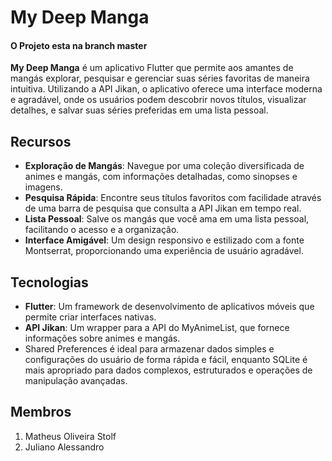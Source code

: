 <h1>My Deep Manga</h1>
<h4>O Projeto esta na branch master</h4>
<p><strong>My Deep Manga</strong> é um aplicativo Flutter que permite aos amantes de mangás explorar, pesquisar e gerenciar suas séries favoritas de maneira intuitiva. Utilizando a API Jikan, o aplicativo oferece uma interface moderna e agradável, onde os usuários podem descobrir novos títulos, visualizar detalhes, e salvar suas séries preferidas em uma lista pessoal.</p>

<h2>Recursos</h2>
<ul>
    <li><strong>Exploração de Mangás</strong>: Navegue por uma coleção diversificada de animes e mangás, com informações detalhadas, como sinopses e imagens.</li>
    <li><strong>Pesquisa Rápida</strong>: Encontre seus títulos favoritos com facilidade através de uma barra de pesquisa que consulta a API Jikan em tempo real.</li>
    <li><strong>Lista Pessoal</strong>: Salve os mangás que você ama em uma lista pessoal, facilitando o acesso e a organização.</li>
    <li><strong>Interface Amigável</strong>: Um design responsivo e estilizado com a fonte Montserrat, proporcionando uma experiência de usuário agradável.</li>
</ul>

<h2>Tecnologias</h2>
<ul>
    <li><strong>Flutter</strong>: Um framework de desenvolvimento de aplicativos móveis que permite criar interfaces nativas.</li>
    <li><strong>API Jikan</strong>: Um wrapper para a API do MyAnimeList, que fornece informações sobre animes e mangás.</li>
    <li>Shared Preferences é ideal para armazenar dados simples e configurações do usuário de forma rápida e fácil, enquanto SQLite é mais apropriado para dados complexos, estruturados e operações de manipulação avançadas.</li>
</ul>

<h2>Membros</h2>
<ol>
    <li>Matheus Oliveira Stolf</li>
    <li>Juliano Alessandro</li>
</ol>

